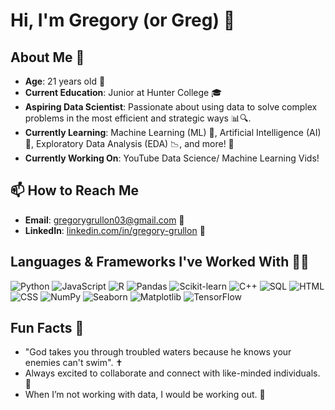 # Hi, I'm Gregory (or Greg) 👋

## About Me 🤔

- **Age**: 21 years old 🎂
- **Current Education**: Junior at Hunter College 🎓
- **Aspiring Data Scientist**: Passionate about using data to solve complex problems in the most efficient and strategic ways 📊🔍.
- **Currently Learning**: Machine Learning (ML) 🤖, Artificial Intelligence (AI) 🧠, Exploratory Data Analysis (EDA) 📉, and more! 🚀
- **Currently Working On**: YouTube Data Science/ Machine Learning Vids!

## 📫 How to Reach Me

- **Email**: [gregorygrullon03@gmail.com](mailto:gregorygrullon03@gmail.com) 📧
- **LinkedIn**: [linkedin.com/in/gregory-grullon](https://www.linkedin.com/in/gregory-grullon) 💼

## Languages & Frameworks I've Worked With 👨‍💻
![Python](https://img.shields.io/badge/Python-3776AB?style=for-the-badge&logo=python&logoColor=white)
![JavaScript](https://img.shields.io/badge/JavaScript-F7DF1E?style=for-the-badge&logo=javascript&logoColor=black)
![R](https://img.shields.io/badge/R-276DC3?style=for-the-badge&logo=r&logoColor=white)
![Pandas](https://img.shields.io/badge/Pandas-150458?style=for-the-badge&logo=pandas&logoColor=white)
![Scikit-learn](https://img.shields.io/badge/scikit--learn-F7931E?style=for-the-badge&logo=scikit-learn&logoColor=white)
![C++](https://img.shields.io/badge/C%2B%2B-00599C?style=for-the-badge&logo=c%2B%2B&logoColor=white)
![SQL](https://img.shields.io/badge/SQL-003B57?style=for-the-badge&logo=mysql&logoColor=white)
![HTML](https://img.shields.io/badge/HTML5-E34F26?style=for-the-badge&logo=html5&logoColor=white)
![CSS](https://img.shields.io/badge/CSS3-1572B6?style=for-the-badge&logo=css3&logoColor=white)
![NumPy](https://img.shields.io/badge/NumPy-013243?style=for-the-badge&logo=numpy&logoColor=white)
![Seaborn](https://img.shields.io/badge/Seaborn-9E4F96?style=for-the-badge&logo=seaborn&logoColor=white)
![Matplotlib](https://img.shields.io/badge/Matplotlib-11557C?style=for-the-badge&logo=matplotlib&logoColor=white)
![TensorFlow](https://img.shields.io/badge/TensorFlow-FF6F00?style=for-the-badge&logo=tensorflow&logoColor=white)

## Fun Facts 🎉

- "God takes you through troubled waters because he knows your enemies can't swim". ✝️
- Always excited to collaborate and connect with like-minded individuals. 🤝
- When I’m not working with data, I would be working out. 💪

<!---
Gregory204/Gregory204 is a ✨ special ✨ repository because its `README.md` (this file) appears on your GitHub profile.
You can click the Preview link to take a look at your changes.
--->

